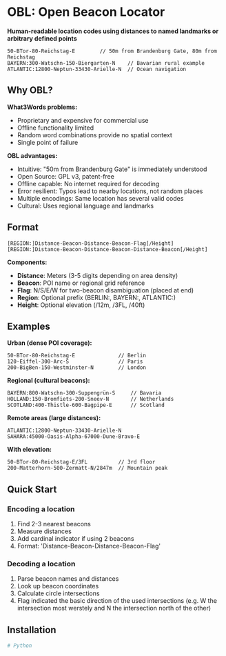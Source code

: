 # OBL: Open Beacon Locator

**Human-readable location codes using distances to named landmarks or arbitrary defined points**

```
50-BTor-80-Reichstag-E        // 50m from Brandenburg Gate, 80m from Reichstag
BAYERN:300-Watschn-150-Biergarten-N    // Bavarian rural example
ATLANTIC:12800-Neptun-33430-Arielle-N  // Ocean navigation
```

## Why OBL?

**What3Words problems:**
- Proprietary and expensive for commercial use
- Offline functionality limited
- Random word combinations provide no spatial context
- Single point of failure

**OBL advantages:**
- Intuitive: "50m from Brandenburg Gate" is immediately understood
- Open Source: GPL v3, patent-free
- Offline capable: No internet required for decoding
- Error resilient: Typos lead to nearby locations, not random places
- Multiple encodings: Same location has several valid codes
- Cultural: Uses regional language and landmarks

## Format

```
[REGION:]Distance-Beacon-Distance-Beacon-Flag[/Height]
[REGION:]Distance-Beacon-Distance-Beacon-Distance-Beacon[/Height]
```

**Components:**
- **Distance**: Meters (3-5 digits depending on area density)
- **Beacon**: POI name or regional grid reference
- **Flag**: N/S/E/W for two-beacon disambiguation (placed at end)  
- **Region**: Optional prefix (BERLIN:, BAYERN:, ATLANTIC:)
- **Height**: Optional elevation (/12m, /3FL, /40ft)

## Examples

**Urban (dense POI coverage):**
```
50-BTor-80-Reichstag-E              // Berlin
120-Eiffel-300-Arc-S                // Paris  
200-BigBen-150-Westminster-N        // London
```

**Regional (cultural beacons):**
```
BAYERN:800-Watschn-300-Suppengrün-S     // Bavaria
HOLLAND:150-Bromfiets-200-Sneev-N       // Netherlands
SCOTLAND:400-Thistle-600-Bagpipe-E      // Scotland
```

**Remote areas (large distances):**
```
ATLANTIC:12800-Neptun-33430-Arielle-N
SAHARA:45000-Oasis-Alpha-67000-Dune-Bravo-E
```

**With elevation:**
```
50-BTor-80-Reichstag-E/3FL          // 3rd floor
200-Matterhorn-500-Zermatt-N/2847m  // Mountain peak
```

## Quick Start

### Encoding a location
1. Find 2-3 nearest beacons
2. Measure distances
3. Add cardinal indicator if using 2 beacons
4. Format: 'Distance-Beacon-Distance-Beacon-Flag'


### Decoding a location  
1. Parse beacon names and distances
2. Look up beacon coordinates
3. Calculate circle intersections
4. Flag indicated the basic direction of the used intersections (e.g. W the intersection most werstely and N the intersection north of the other)

## Installation

```bash
# Python
